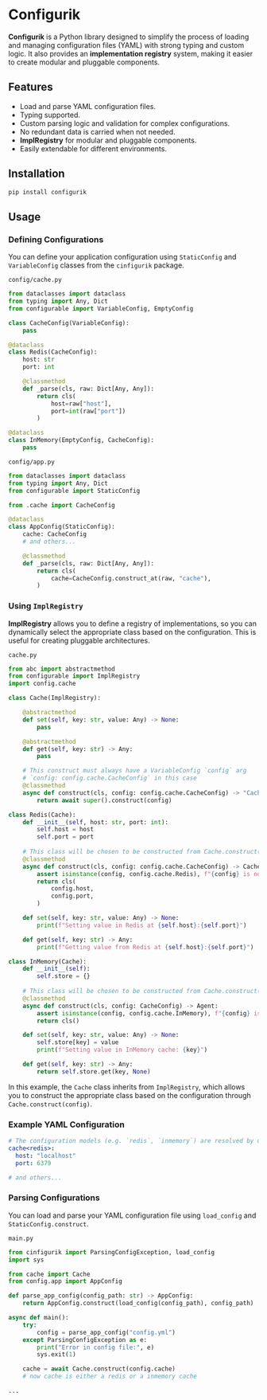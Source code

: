 # Configurik

**Configurik** is a Python library designed to simplify the process of loading and managing configuration files (YAML) with strong typing and custom logic. It also provides an **implementation registry** system, making it easier to create modular and pluggable components.

## Features

- Load and parse YAML configuration files.
- Typing supported.
- Custom parsing logic and validation for complex configurations.
- No redundant data is carried when not needed.
- **ImplRegistry** for modular and pluggable components.
- Easily extendable for different environments.

## Installation

```bash
pip install configurik
```

## Usage

### Defining Configurations

You can define your application configuration using `StaticConfig` and `VariableConfig` classes from the `cinfigurik` package.

`config/cache.py`
```python
from dataclasses import dataclass
from typing import Any, Dict
from configurable import VariableConfig, EmptyConfig

class CacheConfig(VariableConfig):
    pass

@dataclass
class Redis(CacheConfig):
    host: str
    port: int

    @classmethod
    def _parse(cls, raw: Dict[Any, Any]):
        return cls(
            host=raw["host"],
            port=int(raw["port"])
        )

@dataclass
class InMemory(EmptyConfig, CacheConfig):
    pass
```

`config/app.py`
```python
from dataclasses import dataclass
from typing import Any, Dict
from configurable import StaticConfig

from .cache import CacheConfig

@dataclass
class AppConfig(StaticConfig):
    cache: CacheConfig
    # and others...

    @classmethod
    def _parse(cls, raw: Dict[Any, Any]):
        return cls(
            cache=CacheConfig.construct_at(raw, "cache"),
        )
```

### Using `ImplRegistry`

**ImplRegistry** allows you to define a registry of implementations, so you can dynamically select the appropriate class based on the configuration. This is useful for creating pluggable architectures.

`cache.py`
```python
from abc import abstractmethod
from configurable import ImplRegistry
import config.cache

class Cache(ImplRegistry):

    @abstractmethod
    def set(self, key: str, value: Any) -> None:
        pass

    @abstractmethod
    def get(self, key: str) -> Any:
        pass

    # This construct must always have a VariableConfig `config` arg
    # `config: config.cache.CacheConfig` in this case
    @classmethod
    async def construct(cls, config: config.cache.CacheConfig) -> "Cache":
        return await super().construct(config)

class Redis(Cache):
    def __init__(self, host: str, port: int):
        self.host = host
        self.port = port
    
    # This class will be chosen to be constructed from Cache.construct(config) if the config class name is `Redis`
    @classmethod
    async def construct(cls, config: config.cache.CacheConfig) -> Cache:
        assert isinstance(config, config.cache.Redis), f"{config} is not a config.cache.Redis"
        return cls(
            config.host,
            config.port,
        )

    def set(self, key: str, value: Any) -> None:
        print(f"Setting value in Redis at {self.host}:{self.port}")

    def get(self, key: str) -> Any:
        print(f"Getting value from Redis at {self.host}:{self.port}")

class InMemory(Cache):
    def __init__(self):
        self.store = {}
    
    # This class will be chosen to be constructed from Cache.construct(config) if the config class name is `InMemory`
    @classmethod
    async def construct(cls, config: CacheConfig) -> Agent:
        assert isinstance(config, config.cache.InMemory), f"{config} is not a config.cache.InMemory"
        return cls()

    def set(self, key: str, value: Any) -> None:
        self.store[key] = value
        print(f"Setting value in InMemory cache: {key}")

    def get(self, key: str) -> Any:
        return self.store.get(key, None)

```

In this example, the `Cache` class inherits from `ImplRegistry`, which allows you to construct the appropriate class based on the configuration through `Cache.construct(config)`.

### Example YAML Configuration

```yaml
# The configuration models (e.g. `redis`, `inmemory`) are resolved by using `<...>` with lowercase class name.
cache<redis>:
  host: "localhost"
  port: 6379

# and others...
```

### Parsing Configurations

You can load and parse your YAML configuration file using `load_config` and `StaticConfig.construct`.

`main.py`
```python
from cinfigurik import ParsingConfigException, load_config
import sys

from cache import Cache
from config.app import AppConfig

def parse_app_config(config_path: str) -> AppConfig:
    return AppConfig.construct(load_config(config_path), config_path)

async def main():
    try:
        config = parse_app_config("config.yml")
    except ParsingConfigException as e:
        print("Error in config file:", e)
        sys.exit(1)

    cache = await Cache.construct(config.cache)
    # now cache is either a redis or a inmemory cache

...
```